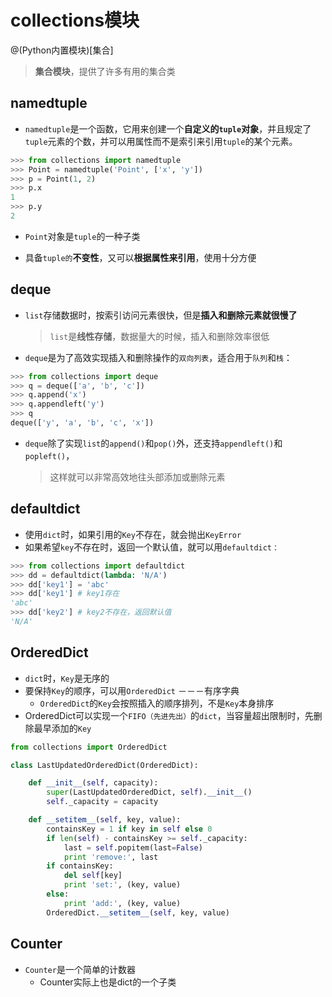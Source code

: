 # collections模块
@(Python内置模块)[集合]

> **集合模块**，提供了许多有用的集合类

## namedtuple
- `namedtuple`是一个函数，它用来创建一个**自定义的`tuple`对象**，并且规定了`tuple`元素的个数，并可以用属性而不是索引来引用`tuple`的某个元素。

```python
>>> from collections import namedtuple
>>> Point = namedtuple('Point', ['x', 'y'])
>>> p = Point(1, 2)
>>> p.x
1
>>> p.y
2
```

- `Point`对象是`tuple`的一种子类

- 具备`tuple的`**不变性**，又可以**根据属性来引用**，使用十分方便

## deque
- `list`存储数据时，按索引访问元素很快，但是**插入和删除元素就很慢了**
   > `list`是**线性存储**，数据量大的时候，插入和删除效率很低

- `deque`是为了高效实现插入和删除操作的`双向列表`，适合用于`队列`和`栈`：
```python
>>> from collections import deque
>>> q = deque(['a', 'b', 'c'])
>>> q.append('x')
>>> q.appendleft('y')
>>> q
deque(['y', 'a', 'b', 'c', 'x'])
```
- `deque`除了实现`list`的`append()`和`pop()`外，还支持`appendleft()`和`popleft()`，
  > 这样就可以非常高效地往头部添加或删除元素

## defaultdict
- 使用`dict`时，如果引用的`Key`不存在，就会抛出`KeyError`
- 如果希望`key`不存在时，返回一个默认值，就可以用`defaultdict：`

```python
>>> from collections import defaultdict
>>> dd = defaultdict(lambda: 'N/A')
>>> dd['key1'] = 'abc'
>>> dd['key1'] # key1存在
'abc'
>>> dd['key2'] # key2不存在，返回默认值
'N/A'
```  

## OrderedDict
- `dict`时，`Key`是无序的
- 要保持`Key`的顺序，可以用`OrderedDict`  －－－有序字典
  - `OrderedDict`的`Key`会按照插入的顺序排列，不是`Key`本身排序
- OrderedDict可以实现一个`FIFO（先进先出）`的`dict`，当容量超出限制时，先删除最早添加的`Key`

```python
from collections import OrderedDict

class LastUpdatedOrderedDict(OrderedDict):

    def __init__(self, capacity):
        super(LastUpdatedOrderedDict, self).__init__()
        self._capacity = capacity

    def __setitem__(self, key, value):
        containsKey = 1 if key in self else 0
        if len(self) - containsKey >= self._capacity:
            last = self.popitem(last=False)
            print 'remove:', last
        if containsKey:
            del self[key]
            print 'set:', (key, value)
        else:
            print 'add:', (key, value)
        OrderedDict.__setitem__(self, key, value)
```

## Counter
- `Counter`是一个简单的计数器
  - Counter实际上也是dict的一个子类
